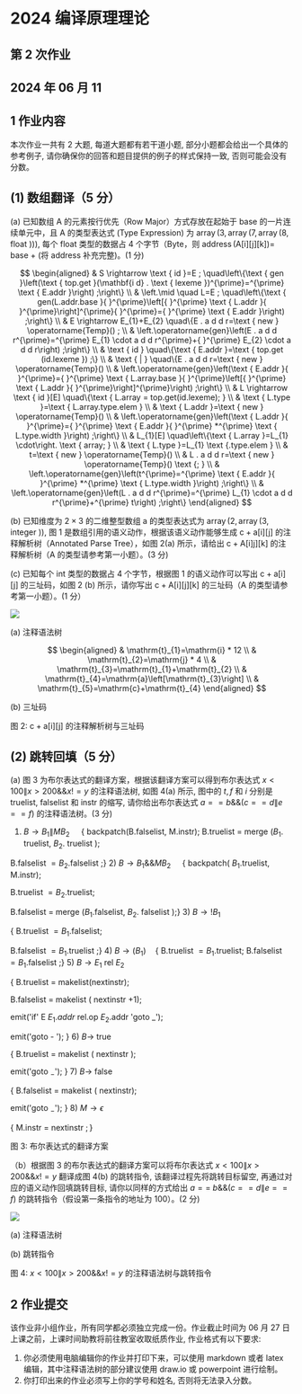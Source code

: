 # 2024 编译原理理论 

## 第 2 次作业

## 2024 年 06 月 11

## 1 作业内容

本次作业一共有 2 大题, 每道大题都有若干道小题, 部分小题都会给出一个具体的参考例子, 请你确保你的回答和题目提供的例子的样式保持一致, 否则可能会没有分数。

## (1) 数组翻译（5 分）

(a) 已知数组 A 的元素按行优先（Row Major）方式存放在起始于 base 的一片连续单元中，且 A 的类型表达式 (Type Expression) 为 $\operatorname{array}(3, \operatorname{array}(7, \operatorname{array}(8$, float ))), 每个 float 类型的数据占 4 个字节（Byte，则 $\operatorname{address}(\mathrm{A}[\mathrm{i}][\mathrm{j}][\mathrm{k}])=$ base + (将 address 补充完整)。(1 分)

$$
\begin{aligned}
& S \rightarrow \text { id }=E ; \quad\left\{\text { gen }\left(\text { top.get }(\mathbf{i d} . \text { lexeme })^{\prime}=^{\prime} \text { E.addr }\right) ;\right\} \\
& \left.\mid \quad L=E ; \quad\left\{\text { gen(L.addr.base }{ }^{\prime}\left[{ }^{\prime} \text { L.addr }{ }^{\prime}\right]^{\prime}{ }^{\prime}={ }^{\prime} \text { E.addr }\right) ;\right\} \\
& E \rightarrow E_{1}+E_{2} \quad\{E . a d d r=\text { new } \operatorname{Temp}() ; \\
& \left.\operatorname{gen}\left(E . a d d r^{\prime}=^{\prime} E_{1} \cdot a d d r^{\prime}+{ }^{\prime} E_{2} \cdot a d d r\right) ;\right\} \\
& \text { id } \quad\{\text { E.addr }=\text { top.get (id.lexeme }) ;\} \\
& \text { | } \quad\{E . a d d r=\text { new } \operatorname{Temp}() \\
& \left.\operatorname{gen}\left(\text { E.addr }{ }^{\prime}={ }^{\prime} \text { L.array.base }{ }^{\prime}\left[{ }^{\prime} \text { L.addr }{ }^{\prime}\right]^{\prime}\right) ;\right\} \\
& L \rightarrow \text { id }[E] \quad\{\text { L.array = top.get(id.lexeme); } \\
& \text { L.type }=\text { L.array.type.elem } \\
& \text { L.addr }=\text { new } \operatorname{Temp}() \\
& \left.\operatorname{gen}\left(\text { L.addr }{ }^{\prime}={ }^{\prime} \text { E.addr }{ }^{\prime} *^{\prime} \text { L.type.width }\right) ;\right\} \\
& L_{1}[E] \quad\left\{\text { L.array }=L_{1} \cdot\right. \text { array; } \\
& \text { L.type }=L_{1} \text {.type.elem } \\
& t=\text { new } \operatorname{Temp}() \\
& L . a d d r=\text { new } \operatorname{Temp}() \text {; } \\
& \left.\operatorname{gen}\left(t^{\prime}=^{\prime} \text { E.addr }{ }^{\prime} *^{\prime} \text { L.type.width }\right) ;\right\} \\
& \left.\operatorname{gen}\left(L . a d d r^{\prime}=^{\prime} L_{1} \cdot a d d r^{\prime}+^{\prime} t\right) ;\right\}
\end{aligned}
$$

(b) 已知维度为 $2 \times 3$ 的二维整型数组 $\mathrm{a}$ 的类型表达式为 $\operatorname{array}(2, \operatorname{array}(3$, integer $))$, 图 1 是数组引用的语义动作，根据该语义动作能够生成 $\mathrm{c}+\mathrm{a}[\mathrm{i}][\mathrm{j}]$ 的注释解析树（Annotated Parse Tree），如图 2(a) 所示，请给出 $\mathrm{c}+\mathrm{A}[\mathrm{i}] \mathrm{j}][\mathrm{k}]$ 的注释解析树（A 的类型请参考第一小题）。(3 分)

(c) 已知每个 int 类型的数据占 4 个字节，根据图 1 的语义动作可以写出 $\mathrm{c}+\mathrm{a}[\mathrm{i}][\mathrm{j}]$ 的三址码，如图 2 (b) 所示，请你写出 $\mathrm{c}+\mathrm{A}[\mathrm{i}][\mathrm{j}][\mathrm{k}]$ 的三址码（A 的类型请参考第一小题）。(1 分）

![](https://cdn.mathpix.com/cropped/2024_06_17_b36b154bcd9041eed735g-2.jpg?height=794&width=1284&top_left_y=97&top_left_x=115)

(a) 注释语法树

$$
\begin{aligned}
& \mathrm{t}_{1}=\mathrm{i} * 12 \\
& \mathrm{t}_{2}=\mathrm{j} * 4 \\
& \mathrm{t}_{3}=\mathrm{t}_{1}+\mathrm{t}_{2} \\
& \mathrm{t}_{4}=\mathrm{a}\left[\mathrm{t}_{3}\right] \\
& \mathrm{t}_{5}=\mathrm{c}+\mathrm{t}_{4}
\end{aligned}
$$

(b) 三址码

图 2: $\mathrm{c}+\mathrm{a}[\mathrm{i}][\mathrm{j}]$ 的注释解析树与三址码

## (2) 跳转回填（5 分）

(a) 图 3 为布尔表达式的翻译方案，根据该翻译方案可以得到布尔表达式 $x<100 \| x>200 \& \& x!=y$ 的注释语法树, 如图 4(a) 所示, 图中的 $t, f$ 和 $i$ 分别是 truelist, falselist 和 instr 的缩写, 请你给出布尔表达式 $a==b \& \&(c==d \| e==f)$ 的注释语法树。(3 分)

1) $B \rightarrow B_{1} \| M B_{2} \quad$ \{ backpatch(B.falselist, M.instr); B.truelist $=$ merge $\left(B_{1}\right.$. truelist, $B_{2}$. truelist $) ;$

B.falselist $=B_{2}$.falselist $\left.;\right\}$
2) $B \rightarrow B_{1} \& \& M B_{2} \quad$ \{ backpatch( $B_{1}$.truelist, M.instr);

B.truelist $=B_{2}$.truelist;

B.falselist $=$ merge $\left(B_{1}\right.$.falselist, $B_{2}$. falselist $\left.) ;\right\}$
3) $B \rightarrow!B_{1}$

$\left\{\right.$ B.truelist $=B_{1}$.falselist;

B.falselist $=B_{1}$.truelist $\left.;\right\}$
4) $B \rightarrow\left(B_{1}\right) \quad\left\{\right.$ B.truelist $=B_{1}$.truelist; B.falselist $=B_{1}$.falselist $\left.;\right\}$
5) $B \rightarrow E_{1}$ rel $E_{2}$

$\{$ B.truelist $=$ makelist(nextinstr);

B.falselist $=$ makelist $($ nextinstr +1$)$;

emit('if' E $E_{1} . a d d r$ rel.op $E_{2}$.addr 'goto _');

emit('goto - '); \}
6) $B \rightarrow$ true

$\{$ B.truelist $=$ makelist $($ nextinstr $) ;$

emit('goto ${ }_{-}$'); \}
7) $B \rightarrow$ false

$\{$ B.falselist $=$ makelist $($ nextinstr);

emit('goto ${ }_{-}$'); \}
8) $M \rightarrow \epsilon$

$\{$ M.instr $=$ nextinstr $;\}$

图 3: 布尔表达式的翻译方案

（b）根据图 3 的布尔表达式的翻译方案可以将布尔表达式 $x<100 \| x>200 \& \& x!=y$ 翻译成图 4(b) 的跳转指令, 该翻译过程先将跳转目标留空, 再通过对应的语义动作回填跳转目标, 请你以同样的方式给出 $a==$ $b \& \&(c==d \| e==f)$ 的跳转指令（假设第一条指令的地址为 100）。(2 分)

![](https://cdn.mathpix.com/cropped/2024_06_17_b36b154bcd9041eed735g-3.jpg?height=662&width=1784&top_left_y=109&top_left_x=136)

(a) 注释语法树

(b) 跳转指令

图 4: $x<100 \| x>200 \& \& x!=y$ 的注释语法树与跳转指令

## 2 作业提交

该作业非小组作业，所有同学都必须独立完成一份。作业截止时间为 06 月 27 日上课之前，上课时间助教将前往教室收取纸质作业, 作业格式有以下要求:

1. 你必须使用电脑编辑你的作业并打印下来，可以使用 markdown 或者 latex 编辑，其中注释语法树的部分建议使用 draw.io 或 powerpoint 进行绘制。
2. 你打印出来的作业必须写上你的学号和姓名, 否则将无法录入分数。
